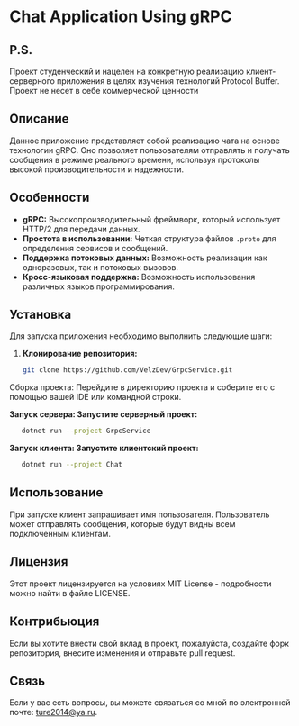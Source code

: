 # Chat Application Using gRPC

## P.S.
Проект студенческий и нацелен на конкретную реализацию клиент-серверного приложения в целях изучения технологий Protocol Buffer. Проект не несет в себе коммерческой ценности

## Описание
Данное приложение представляет собой реализацию чата на основе технологии gRPC. Оно позволяет пользователям отправлять и получать сообщения в режиме реального времени, используя протоколы высокой производительности и надежности.

## Особенности
- **gRPC:** Высокопроизводительный фреймворк, который использует HTTP/2 для передачи данных.
- **Простота в использовании:** Четкая структура файлов `.proto` для определения сервисов и сообщений.
- **Поддержка потоковых данных:** Возможность реализации как одноразовых, так и потоковых вызовов.
- **Кросс-языковая поддержка:** Возможность использования различных языков программирования.

## Установка
Для запуска приложения необходимо выполнить следующие шаги:

1. **Клонирование репозитория:**
   ```sh
   git clone https://github.com/VelzDev/GrpcService.git
   ```
Сборка проекта: Перейдите в директорию проекта и соберите его с помощью вашей IDE или командной строки.

**Запуск сервера: Запустите серверный проект:**
```sh
   dotnet run --project GrpcService
```
   
**Запуск клиента: Запустите клиентский проект:**
```sh
   dotnet run --project Chat
```

## Использование
  При запуске клиент запрашивает имя пользователя.
  Пользователь может отправлять сообщения, которые будут видны всем подключенным клиентам.

## Лицензия
  Этот проект лицензируется на условиях MIT License - подробности можно найти в файле LICENSE.

## Контрибьюция
  Если вы хотите внести свой вклад в проект, пожалуйста, создайте форк репозитория, внесите изменения и отправьте pull request.

## Связь
  Если у вас есть вопросы, вы можете связаться со мной по электронной почте: ture2014@ya.ru.
